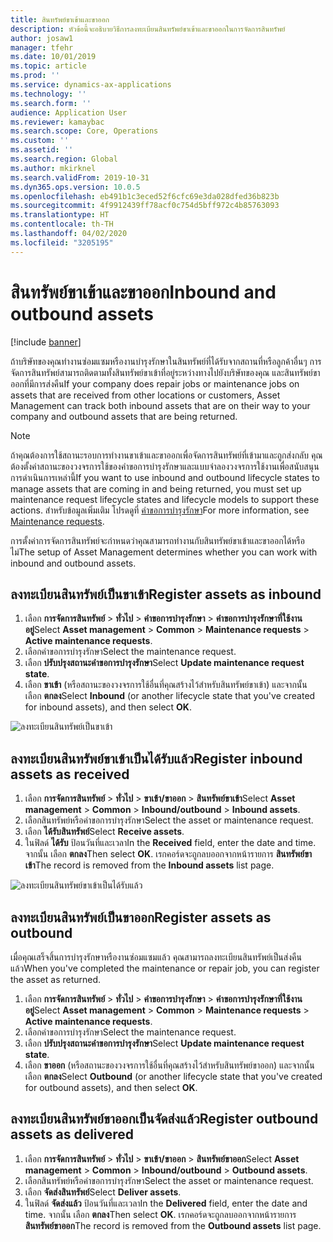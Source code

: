 ```yaml
---
title: สินทรัพย์ขาเข้าและขาออก
description: หัวข้อนี้จะอธิบายวิธีการลงทะเบียนสินทรัพย์ขาเข้าและขาออกในการจัดการสินทรัพย์
author: josaw1
manager: tfehr
ms.date: 10/01/2019
ms.topic: article
ms.prod: ''
ms.service: dynamics-ax-applications
ms.technology: ''
ms.search.form: ''
audience: Application User
ms.reviewer: kamaybac
ms.search.scope: Core, Operations
ms.custom: ''
ms.assetid: ''
ms.search.region: Global
ms.author: mkirknel
ms.search.validFrom: 2019-10-31
ms.dyn365.ops.version: 10.0.5
ms.openlocfilehash: eb491b1c3eced52f6cfc69e3da028dfed36b823b
ms.sourcegitcommit: 4f9912439ff78acf0c754d5bff972c4b85763093
ms.translationtype: HT
ms.contentlocale: th-TH
ms.lasthandoff: 04/02/2020
ms.locfileid: "3205195"
---
```

# <a name="inbound-and-outbound-assets"></a><span data-ttu-id="76dcc-103">สินทรัพย์ขาเข้าและขาออก</span><span class="sxs-lookup"><span data-stu-id="76dcc-103">Inbound and outbound assets</span></span>

[!include [banner](../../includes/banner.md)]

 

<span data-ttu-id="76dcc-104">ถ้าบริษัทของคุณทำงานซ่อมแซมหรืองานบำรุงรักษาในสินทรัพย์ที่ได้รับจากสถานที่หรือลูกค้าอื่นๆ การจัดการสินทรัพย์สามารถติดตามทั้งสินทรัพย์ขาเข้าที่อยู่ระหว่างทางไปยังบริษัทของคุณ และสินทรัพย์ขาออกที่มีการส่งคืน</span><span class="sxs-lookup"><span data-stu-id="76dcc-104">If your company does repair jobs or maintenance jobs on assets that are received from other locations or customers, Asset Management can track both inbound assets that are on their way to your company and outbound assets that are being returned.</span></span>

> [!NOTE]
> <span data-ttu-id="76dcc-105">ถ้าคุณต้องการใช้สถานะรอบการทำงานขาเข้าและขาออกเพื่อจัดการสินทรัพย์ที่เข้ามาและถูกส่งกลับ คุณต้องตั้งค่าสถานะของวงจรการใช้ของคำขอการบำรุงรักษาและแบบจำลองวงจรการใช้งานเพื่อสนับสนุนการดำเนินการเหล่านี้</span><span class="sxs-lookup"><span data-stu-id="76dcc-105">If you want to use inbound and outbound lifecycle states to manage assets that are coming in and being returned, you must set up maintenance request lifecycle states and lifecycle models to support these actions.</span></span> <span data-ttu-id="76dcc-106">สำหรับข้อมูลเพิ่มเติม โปรดดูที่ [คำขอการบำรุงรักษา](../setup-for-maintenance-requests/requests.md)</span><span class="sxs-lookup"><span data-stu-id="76dcc-106">For more information, see [Maintenance requests](../setup-for-maintenance-requests/requests.md).</span></span>

<span data-ttu-id="76dcc-107">การตั้งค่าการจัดการสินทรัพย์จะกำหนดว่าคุณสามารถทำงานกับสินทรัพย์ขาเข้าและขาออกได้หรือไม่</span><span class="sxs-lookup"><span data-stu-id="76dcc-107">The setup of Asset Management determines whether you can work with inbound and outbound assets.</span></span>

## <a name="register-assets-as-inbound"></a><span data-ttu-id="76dcc-108">ลงทะเบียนสินทรัพย์เป็นขาเข้า</span><span class="sxs-lookup"><span data-stu-id="76dcc-108">Register assets as inbound</span></span>

1. <span data-ttu-id="76dcc-109">เลือก **การจัดการสินทรัพย์** \> **ทั่วไป** \> **คำขอการบำรุงรักษา** \> **คำขอการบำรุงรักษาที่ใช้งานอยู่**</span><span class="sxs-lookup"><span data-stu-id="76dcc-109">Select **Asset management** \> **Common** \> **Maintenance requests** \> **Active maintenance requests**.</span></span>
2. <span data-ttu-id="76dcc-110">เลือกคำขอการบำรุงรักษา</span><span class="sxs-lookup"><span data-stu-id="76dcc-110">Select the maintenance request.</span></span>
3. <span data-ttu-id="76dcc-111">เลือก **ปรับปรุงสถานะคำขอการบำรุงรักษา**</span><span class="sxs-lookup"><span data-stu-id="76dcc-111">Select **Update maintenance request state**.</span></span>
4. <span data-ttu-id="76dcc-112">เลือก **ขาเข้า** (หรือสถานะของวงจรการใช้อื่นที่คุณสร้างไว้สำหรับสินทรัพย์ขาเข้า) และจากนั้น เลือก **ตกลง**</span><span class="sxs-lookup"><span data-stu-id="76dcc-112">Select **Inbound** (or another lifecycle state that you've created for inbound assets), and then select **OK**.</span></span>

![ลงทะเบียนสินทรัพย์เป็นขาเข้า](media/07-manage-maintenance-requests.png)

## <a name="register-inbound-assets-as-received"></a><span data-ttu-id="76dcc-114">ลงทะเบียนสินทรัพย์ขาเข้าเป็นได้รับแล้ว</span><span class="sxs-lookup"><span data-stu-id="76dcc-114">Register inbound assets as received</span></span>

1. <span data-ttu-id="76dcc-115">เลือก **การจัดการสินทรัพย์** \> **ทั่วไป** \> **ขาเข้า/ขาออก** \> **สินทรัพย์ขาเข้า**</span><span class="sxs-lookup"><span data-stu-id="76dcc-115">Select **Asset management** \> **Common** \> **Inbound/outbound** \> **Inbound assets**.</span></span>
2. <span data-ttu-id="76dcc-116">เลือกสินทรัพย์หรือคำขอการบำรุงรักษา</span><span class="sxs-lookup"><span data-stu-id="76dcc-116">Select the asset or maintenance request.</span></span>
3. <span data-ttu-id="76dcc-117">เลือก **ได้รับสินทรัพย์**</span><span class="sxs-lookup"><span data-stu-id="76dcc-117">Select **Receive assets**.</span></span>
4. <span data-ttu-id="76dcc-118">ในฟิลด์ **ได้รับ** ป้อนวันที่และเวลา</span><span class="sxs-lookup"><span data-stu-id="76dcc-118">In the **Received** field, enter the date and time.</span></span> <span data-ttu-id="76dcc-119">จากนั้น เลือก **ตกลง**</span><span class="sxs-lookup"><span data-stu-id="76dcc-119">Then select **OK**.</span></span> <span data-ttu-id="76dcc-120">เรกคอร์ดจะถูกลบออกจากหน้ารายการ **สินทรัพย์ขาเข้า**</span><span class="sxs-lookup"><span data-stu-id="76dcc-120">The record is removed from the **Inbound assets** list page.</span></span>

![ลงทะเบียนสินทรัพย์ขาเข้าเป็นได้รับแล้ว](media/08-manage-maintenance-requests.png)

## <a name="register-assets-as-outbound"></a><span data-ttu-id="76dcc-122">ลงทะเบียนสินทรัพย์เป็นขาออก</span><span class="sxs-lookup"><span data-stu-id="76dcc-122">Register assets as outbound</span></span>

<span data-ttu-id="76dcc-123">เมื่อคุณเสร็จสิ้นการบำรุงรักษาหรืองานซ่อมแซมแล้ว คุณสามารถลงทะเบียนสินทรัพย์เป็นส่งคืนแล้ว</span><span class="sxs-lookup"><span data-stu-id="76dcc-123">When you've completed the maintenance or repair job, you can register the asset as returned.</span></span>

1. <span data-ttu-id="76dcc-124">เลือก **การจัดการสินทรัพย์** \> **ทั่วไป** \> **คำขอการบำรุงรักษา** \> **คำขอการบำรุงรักษาที่ใช้งานอยู่**</span><span class="sxs-lookup"><span data-stu-id="76dcc-124">Select **Asset management** \> **Common** \> **Maintenance requests** \> **Active maintenance requests**.</span></span>
2. <span data-ttu-id="76dcc-125">เลือกคำขอการบำรุงรักษา</span><span class="sxs-lookup"><span data-stu-id="76dcc-125">Select the maintenance request.</span></span>
3. <span data-ttu-id="76dcc-126">เลือก **ปรับปรุงสถานะคำขอการบำรุงรักษา**</span><span class="sxs-lookup"><span data-stu-id="76dcc-126">Select **Update maintenance request state**.</span></span>
4. <span data-ttu-id="76dcc-127">เลือก **ขาออก** (หรือสถานะของวงจรการใช้อื่นที่คุณสร้างไว้สำหรับสินทรัพย์ขาออก) และจากนั้น เลือก **ตกลง**</span><span class="sxs-lookup"><span data-stu-id="76dcc-127">Select **Outbound** (or another lifecycle state that you've created for outbound assets), and then select **OK**.</span></span>

## <a name="register-outbound-assets-as-delivered"></a><span data-ttu-id="76dcc-128">ลงทะเบียนสินทรัพย์ขาออกเป็นจัดส่งแล้ว</span><span class="sxs-lookup"><span data-stu-id="76dcc-128">Register outbound assets as delivered</span></span>

1. <span data-ttu-id="76dcc-129">เลือก **การจัดการสินทรัพย์** \> **ทั่วไป** \> **ขาเข้า/ขาออก** \> **สินทรัพย์ขาออก**</span><span class="sxs-lookup"><span data-stu-id="76dcc-129">Select **Asset management** \> **Common** \> **Inbound/outbound** \> **Outbound assets**.</span></span>
2. <span data-ttu-id="76dcc-130">เลือกสินทรัพย์หรือคำขอการบำรุงรักษา</span><span class="sxs-lookup"><span data-stu-id="76dcc-130">Select the asset or maintenance request.</span></span>
3. <span data-ttu-id="76dcc-131">เลือก **จัดส่งสินทรัพย์**</span><span class="sxs-lookup"><span data-stu-id="76dcc-131">Select **Deliver assets**.</span></span>
4. <span data-ttu-id="76dcc-132">ในฟิลด์ **จัดส่งแล้ว** ป้อนวันที่และเวลา</span><span class="sxs-lookup"><span data-stu-id="76dcc-132">In the **Delivered** field, enter the date and time.</span></span> <span data-ttu-id="76dcc-133">จากนั้น เลือก **ตกลง**</span><span class="sxs-lookup"><span data-stu-id="76dcc-133">Then select **OK**.</span></span> <span data-ttu-id="76dcc-134">เรกคอร์ดจะถูกลบออกจากหน้ารายการ **สินทรัพย์ขาออก**</span><span class="sxs-lookup"><span data-stu-id="76dcc-134">The record is removed from the **Outbound assets** list page.</span></span>
